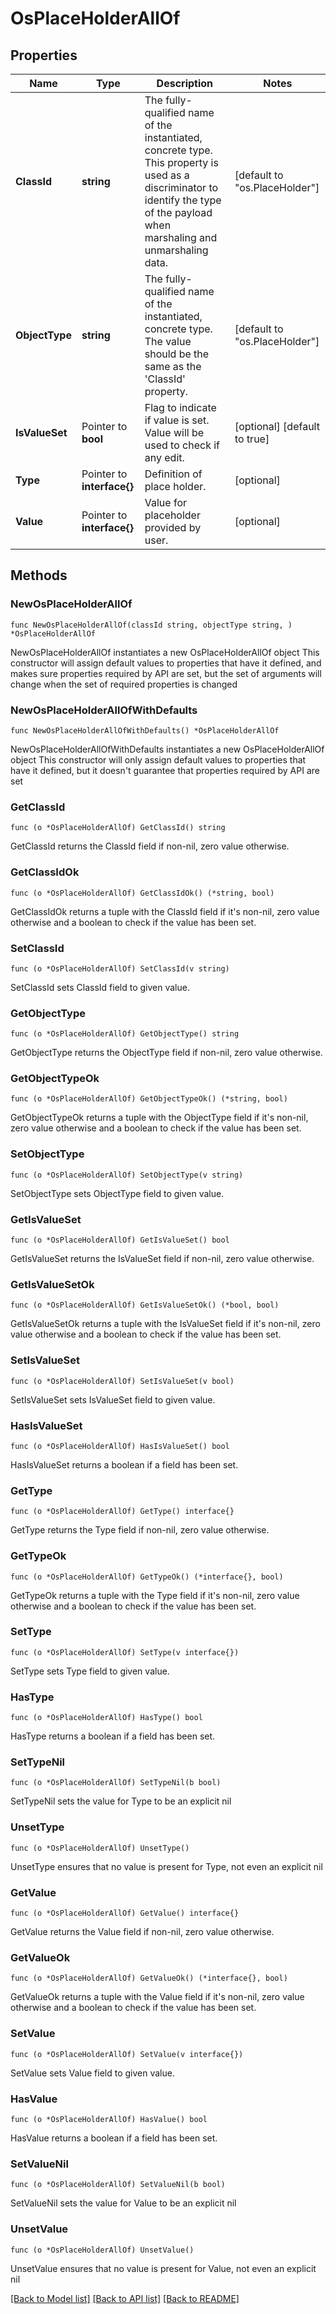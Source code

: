 # OsPlaceHolderAllOf

## Properties

Name | Type | Description | Notes
------------ | ------------- | ------------- | -------------
**ClassId** | **string** | The fully-qualified name of the instantiated, concrete type. This property is used as a discriminator to identify the type of the payload when marshaling and unmarshaling data. | [default to "os.PlaceHolder"]
**ObjectType** | **string** | The fully-qualified name of the instantiated, concrete type. The value should be the same as the &#39;ClassId&#39; property. | [default to "os.PlaceHolder"]
**IsValueSet** | Pointer to **bool** | Flag to indicate if value is set. Value will be used to check if any edit. | [optional] [default to true]
**Type** | Pointer to **interface{}** | Definition of place holder. | [optional] 
**Value** | Pointer to **interface{}** | Value for placeholder provided by user. | [optional] 

## Methods

### NewOsPlaceHolderAllOf

`func NewOsPlaceHolderAllOf(classId string, objectType string, ) *OsPlaceHolderAllOf`

NewOsPlaceHolderAllOf instantiates a new OsPlaceHolderAllOf object
This constructor will assign default values to properties that have it defined,
and makes sure properties required by API are set, but the set of arguments
will change when the set of required properties is changed

### NewOsPlaceHolderAllOfWithDefaults

`func NewOsPlaceHolderAllOfWithDefaults() *OsPlaceHolderAllOf`

NewOsPlaceHolderAllOfWithDefaults instantiates a new OsPlaceHolderAllOf object
This constructor will only assign default values to properties that have it defined,
but it doesn't guarantee that properties required by API are set

### GetClassId

`func (o *OsPlaceHolderAllOf) GetClassId() string`

GetClassId returns the ClassId field if non-nil, zero value otherwise.

### GetClassIdOk

`func (o *OsPlaceHolderAllOf) GetClassIdOk() (*string, bool)`

GetClassIdOk returns a tuple with the ClassId field if it's non-nil, zero value otherwise
and a boolean to check if the value has been set.

### SetClassId

`func (o *OsPlaceHolderAllOf) SetClassId(v string)`

SetClassId sets ClassId field to given value.


### GetObjectType

`func (o *OsPlaceHolderAllOf) GetObjectType() string`

GetObjectType returns the ObjectType field if non-nil, zero value otherwise.

### GetObjectTypeOk

`func (o *OsPlaceHolderAllOf) GetObjectTypeOk() (*string, bool)`

GetObjectTypeOk returns a tuple with the ObjectType field if it's non-nil, zero value otherwise
and a boolean to check if the value has been set.

### SetObjectType

`func (o *OsPlaceHolderAllOf) SetObjectType(v string)`

SetObjectType sets ObjectType field to given value.


### GetIsValueSet

`func (o *OsPlaceHolderAllOf) GetIsValueSet() bool`

GetIsValueSet returns the IsValueSet field if non-nil, zero value otherwise.

### GetIsValueSetOk

`func (o *OsPlaceHolderAllOf) GetIsValueSetOk() (*bool, bool)`

GetIsValueSetOk returns a tuple with the IsValueSet field if it's non-nil, zero value otherwise
and a boolean to check if the value has been set.

### SetIsValueSet

`func (o *OsPlaceHolderAllOf) SetIsValueSet(v bool)`

SetIsValueSet sets IsValueSet field to given value.

### HasIsValueSet

`func (o *OsPlaceHolderAllOf) HasIsValueSet() bool`

HasIsValueSet returns a boolean if a field has been set.

### GetType

`func (o *OsPlaceHolderAllOf) GetType() interface{}`

GetType returns the Type field if non-nil, zero value otherwise.

### GetTypeOk

`func (o *OsPlaceHolderAllOf) GetTypeOk() (*interface{}, bool)`

GetTypeOk returns a tuple with the Type field if it's non-nil, zero value otherwise
and a boolean to check if the value has been set.

### SetType

`func (o *OsPlaceHolderAllOf) SetType(v interface{})`

SetType sets Type field to given value.

### HasType

`func (o *OsPlaceHolderAllOf) HasType() bool`

HasType returns a boolean if a field has been set.

### SetTypeNil

`func (o *OsPlaceHolderAllOf) SetTypeNil(b bool)`

 SetTypeNil sets the value for Type to be an explicit nil

### UnsetType
`func (o *OsPlaceHolderAllOf) UnsetType()`

UnsetType ensures that no value is present for Type, not even an explicit nil
### GetValue

`func (o *OsPlaceHolderAllOf) GetValue() interface{}`

GetValue returns the Value field if non-nil, zero value otherwise.

### GetValueOk

`func (o *OsPlaceHolderAllOf) GetValueOk() (*interface{}, bool)`

GetValueOk returns a tuple with the Value field if it's non-nil, zero value otherwise
and a boolean to check if the value has been set.

### SetValue

`func (o *OsPlaceHolderAllOf) SetValue(v interface{})`

SetValue sets Value field to given value.

### HasValue

`func (o *OsPlaceHolderAllOf) HasValue() bool`

HasValue returns a boolean if a field has been set.

### SetValueNil

`func (o *OsPlaceHolderAllOf) SetValueNil(b bool)`

 SetValueNil sets the value for Value to be an explicit nil

### UnsetValue
`func (o *OsPlaceHolderAllOf) UnsetValue()`

UnsetValue ensures that no value is present for Value, not even an explicit nil

[[Back to Model list]](../README.md#documentation-for-models) [[Back to API list]](../README.md#documentation-for-api-endpoints) [[Back to README]](../README.md)


